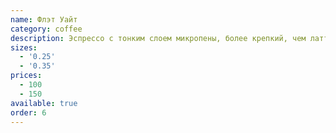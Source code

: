 ```yaml
---
name: Флэт Уайт
category: coffee
description: Эспрессо с тонким слоем микропены, более крепкий, чем латте.
sizes:
  - '0.25'
  - '0.35'
prices:
  - 100
  - 150
available: true
order: 6
---
```

